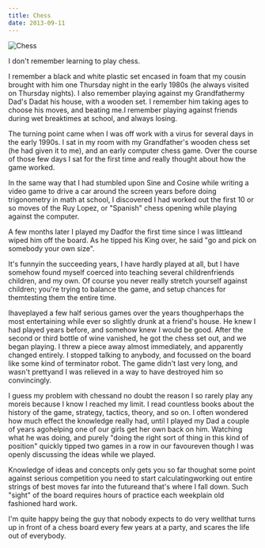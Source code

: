 ```yaml
---
title: Chess
date: 2013-09-11
---
```


![Chess](https://source.unsplash.com/2aFp6EWWs58/1600x900)

I don't remember learning to play chess.

I remember a black and white plastic set encased in foam that my cousin brought with him one Thursday night in the early 1980s (he always visited on Thursday nights). I also remember playing against my Grandfathermy Dad's Dadat his house, with a wooden set. I remember him taking ages to choose his moves, and beating me.I remember playing against friends during wet breaktimes at school, and always losing.

The turning point came when I was off work with a virus for several days in the early 1990s. I sat in my room with my Grandfather's wooden chess set (he had given it to me), and an early computer chess game. Over the course of those few days I sat for the first time and really thought about how the game worked.

In the same way that I had stumbled upon Sine and Cosine while writing a video game to drive a car around the screen years before doing trigonometry in math at school, I discovered I had worked out the first 10 or so moves of the Ruy Lopez, or "Spanish" chess opening while playing against the computer.

A few months later I played my Dadfor the first time since I was littleand wiped him off the board. As he tipped his King over, he said "go and pick on somebody your own size".

It's funnyin the succeeding years, I have hardly played at all, but I have somehow found myself coerced into teaching several childrenfriends children, and my own. Of course you never really stretch yourself against children; you're trying to balance the game, and setup chances for themtesting them the entire time.

Ihaveplayed a few half serious games over the years thoughperhaps the most entertaining while ever so slightly drunk at a friend's house. He knew I had played years before, and somehow knew I would be good. After the second or third bottle of wine vanished, he got the chess set out, and we began playing. I threw a piece away almost immediately, and apparently changed entirely. I stopped talking to anybody, and focussed on the board like some kind of terminator robot. The game didn't last very long, and wasn't prettyand I was relieved in a way to have destroyed him so convincingly.

I guess my problem with chessand no doubt the reason I so rarely play any moreis because I know I reached my limit. I read countless books about the history of the game, strategy, tactics, theory, and so on. I often wondered how much effect the knowledge really had, until I played my Dad a couple of years agohelping one of our girls get her own back on him. Watching what he was doing, and purely "doing the right sort of thing in this kind of position" quickly tipped two games in a row in our favoureven though I was openly discussing the ideas while we played.

Knowledge of ideas and concepts only gets you so far thoughat some point against serious competition you need to start calculatingworking out entire strings of best moves far into the futureand that's where I fall down. Such "sight" of the board requires hours of practice each weekplain old fashioned hard work.

I'm quite happy being the guy that nobody expects to do very wellthat turns up in front of a chess board every few years at a party, and scares the life out of everybody.